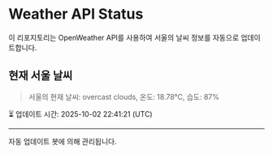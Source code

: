 
# Weather API Status

이 리포지토리는 OpenWeather API를 사용하여 서울의 날씨 정보를 자동으로 업데이트합니다.

## 현재 서울 날씨
> 서울의 현재 날씨: overcast clouds, 온도: 18.78°C, 습도: 87%

⏳ 업데이트 시간: 2025-10-02 22:41:21 (UTC)

---
자동 업데이트 봇에 의해 관리됩니다.
